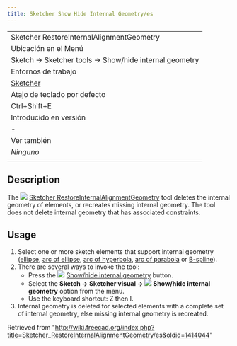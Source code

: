 ```yaml
---
title: Sketcher Show Hide Internal Geometry/es
---
```

|  |
| --- |
| Sketcher RestoreInternalAlignmentGeometry |
| Ubicación en el Menú |
| Sketch → Sketcher tools → Show/hide internal geometry |
| Entornos de trabajo |
| [Sketcher](/Sketcher_Workbench/es "Sketcher Workbench/es") |
| Atajo de teclado por defecto |
| Ctrl+Shift+E |
| Introducido en versión |
| - |
| Ver también |
| *Ninguno* |
|  |

## Description

The ![](/images/Sketcher_RestoreInternalAlignmentGeometry.svg) [Sketcher RestoreInternalAlignmentGeometry](/Sketcher_RestoreInternalAlignmentGeometry "Sketcher RestoreInternalAlignmentGeometry") tool deletes the internal geometry of elements, or recreates missing internal geometry. The tool does not delete internal geometry that has associated constraints.

## Usage

1. Select one or more sketch elements that support internal geometry ([ellipse](/Sketcher_CreateEllipseByCenter "Sketcher CreateEllipseByCenter"), [arc of ellipse](/Sketcher_CreateArcOfEllipse "Sketcher CreateArcOfEllipse"), [arc of hyperbola](/Sketcher_CreateArcOfHyperbola "Sketcher CreateArcOfHyperbola"), [arc of parabola](/Sketcher_CreateArcOfParabola "Sketcher CreateArcOfParabola") or [B-spline](/Sketcher_CreateBSpline "Sketcher CreateBSpline")).
2. There are several ways to invoke the tool:
   * Press the ![](/images/Sketcher_RestoreInternalAlignmentGeometry.svg) [Show/hide internal geometry](/Sketcher_RestoreInternalAlignmentGeometry "Sketcher RestoreInternalAlignmentGeometry") button.
   * Select the **Sketch → Sketcher visual → ![](/images/Sketcher_RestoreInternalAlignmentGeometry.svg) Show/hide internal geometry** option from the menu.
   * Use the keyboard shortcut: Z then I.
3. Internal geometry is deleted for selected elements with a complete set of internal geometry, else missing internal geometry is recreated.

Retrieved from "<http://wiki.freecad.org/index.php?title=Sketcher_RestoreInternalAlignmentGeometry/es&oldid=1414044>"